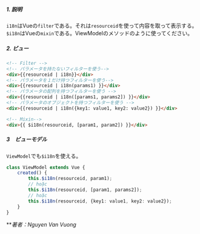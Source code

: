##### 1. 説明

`i18n`はVueの`filter`である。それは`resourceid`を使って内容を取って表示する。  
`$i18n`はVueの`mixin`である。ViewModelのメソッドのように使ってください。

##### 2. ビュー
```html
<!-- Filter -->
<!-- パラメータを持たないフィルターを使う-->
<div>{{resourceid | i18n}}</div>
<!-- パラメータを１だけ持つフィルターを使う-->
<div>{{resourceid | i18n(params1) }}</div>
<!-- パラメータの配列を持つフィルターを使う -->
<div>{{resourceid | i18n([params1, params2]) }}</div>
<!-- パラメータのオブジェクトを持つフィルターを使う -->
<div>{{resourceid | i18n({key1: value1, key2: value2}) }}</div>

<!-- Mixin-->
<div>{{ $i18n(resourceid, [param1, param2]) }}</div>
```
##### 3　ビューモデル

`ViewModel`でも`$i18n`を使える。
```typescript
class ViewModel extends Vue {
    created() {
        this.$i18n(resourceid, param1);
        // hoặc
        this.$i18n(resourceid, [param1, params2]);
        // hoặc 
        this.$i18n(resourceid, {key1: value1, key2: value2});
    }
}
``` 

***著者：Nguyen Van Vuong*